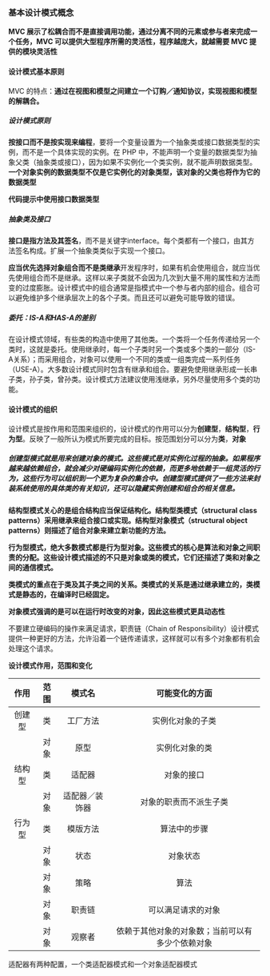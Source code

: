### 基本设计模式概念

**MVC 展示了松耦合而不是直接调用功能，通过分离不同的元素或参与者来完成一个任务，MVC 可以提供大型程序所需的灵活性，程序越庞大，就越需要 MVC 提供的模块灵活性**

#### 设计模式基本原则

MVC 的特点：**通过在视图和模型之间建立一个订购／通知协议，实现视图和模型的解耦合。**

##### 设计模式原则

**按接口而不是按实现来编程**，要将一个变量设置为一个抽象类或接口数据类型的实例，而不是一个具体实现的实例。在 PHP 中，不能声明一个变量的数据类型为抽象父类（抽象类或接口），因为如果不实例化一个类实例，就不能声明数据类型。**一个对象实例的数据类型不仅是它实例化的对象类型，该对象的父类也将作为它的数据类型**

**代码提示中使用接口数据类型**

##### 抽象类及接口

**接口是指方法及其签名**，而不是关键字interface。每个类都有一个接口，由其方法签名构成。扩展一个抽象类类似于实现一个接口。

**应当优先选择对象组合而不是类继承**开发程序时，如果有机会使用组合，就应当优先使用组合而不是继承。这样以来子类就不会因为几次到大量不用的属性和方法而变的过度膨胀。设计模式中的组合通常是指模式中一个参与者内部的组合。组合可以避免维护多个继承层次上的各个子类。而且还可以避免可能导致的错误。

##### 委托：IS-A和HAS-A的差别

在设计模式领域，有些类的构造中使用了其他类。一个类将一个任务传递给另一个类时，这就是委托。使用继承时，每一个子类时另一个类或多个类的一部分（IS-A关系）；而采用组合，对象可以使用一个不同的类或一组类完成一系列任务（USE-A）。大多数设计模式同时包含有继承和组合。要避免使用继承形成一长串子类，孙子类，曾孙类。设计模式方法建议使用浅继承，另外尽量使用多个类的功能。

#### 设计模式的组织

设计模式是按作用和范围来组织的，设计模式的作用可以分为**创建型**，**结构型**，**行为型**。反映了一般所认为模式所要完成的目标。按范围划分可以分为**类**，**对象**

##### 创建型模式就是用来创建对象的模式。这些模式是对实例化过程的抽象。如果程序越来越依赖组合，就会减少对硬编码实例化的依赖，而更多地依赖于一组灵活的行为，这些行为可以组织到一个更为复杂的集合中。创建型模式提供了一些方法来封装系统使用的具体类的有关知识，还可以隐藏实例创建和组合的相关信息。

**结构型模式关心的是组合结构应当保证结构化。结构型类模式（structural class patterns）采用继承来组合接口或实现。结构型对象模式（structural object patterns）则描述了组合对象来建立新功能的方法。**

**行为型模式，绝大多数模式都是行为型对象。这些模式的核心是算法和对象之间职责的分配。这些设计模式描述的不只是对象或类的模式，它们还描述了类和对象之间的通信模式。**

**类模式的重点在于类及其子类之间的关系。类模式的关系是通过继承建立的，类模式是静态的，在编译时已经固定。**

**对象模式强调的是可以在运行时改变的对象，因此这些模式更具动态性**

不要建立硬编码的操作来满足请求，职责链（Chain of Responsibility）设计模式提供一种更好的方法，允许沿着一个链传递请求，这样就可以有多个对象都有机会处理这个请求。

**设计模式作用，范围和变化**

|  作用  |  范围  |   模式名   |         可能变化的方面          |
| :--: | :--: | :-----: | :----------------------: |
| 创建型  |  类   |  工厂方法   |         实例化对象的子类         |
|      |  对象  |   原型    |         实例化对象的类          |
| 结构型  |  类   |   适配器   |          对象的接口           |
|      |  对象  | 适配器／装饰器 |       对象的职责而不派生子类        |
| 行为型  |  类   |  模版方法   |          算法中的步骤          |
|      |  对象  |   状态    |           对象状态           |
|      |  对象  |   策略    |            算法            |
|      |  对象  |   职责链   |        可以满足请求的对象         |
|      |  对象  |   观察者   | 依赖于其他对象的对象数；当前可以有多少个依赖对象 |

适配器有两种配置，一个类适配器模式和一个对象适配器模式